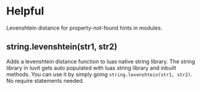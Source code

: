 # Helpful

Levenshtein distance for property-not-found hints in modules.

## string.levenshtein(str1, str2)

Adds a levenshtein distance function to luas native string library. The string library in luvit gets auto populated 
with luas string library and inbuilt methods. You can use it by simply going
`string.levenshtein(str1, str2)`. No require statements needed. 

